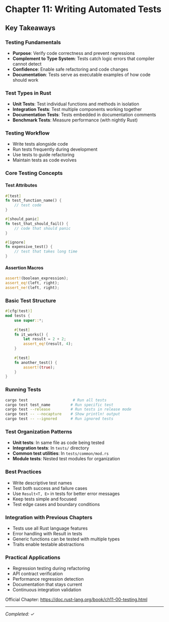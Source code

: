 # Chapter 11: Writing Automated Tests

## Key Takeaways

### Testing Fundamentals
- **Purpose**: Verify code correctness and prevent regressions
- **Complement to Type System**: Tests catch logic errors that compiler cannot detect
- **Confidence**: Enable safe refactoring and code changes
- **Documentation**: Tests serve as executable examples of how code should work

### Test Types in Rust
- **Unit Tests**: Test individual functions and methods in isolation
- **Integration Tests**: Test multiple components working together
- **Documentation Tests**: Tests embedded in documentation comments
- **Benchmark Tests**: Measure performance (with nightly Rust)

### Testing Workflow
- Write tests alongside code
- Run tests frequently during development
- Use tests to guide refactoring
- Maintain tests as code evolves

### Core Testing Concepts

#### Test Attributes
```rust
#[test]
fn test_function_name() {
    // test code
}

#[should_panic]
fn test_that_should_fail() {
    // code that should panic
}

#[ignore]
fn expensive_test() {
    // test that takes long time
}
```

#### Assertion Macros
```rust
assert!(boolean_expression);
assert_eq!(left, right);
assert_ne!(left, right);
```

### Basic Test Structure
```rust
#[cfg(test)]
mod tests {
    use super::*;
    
    #[test]
    fn it_works() {
        let result = 2 + 2;
        assert_eq!(result, 4);
    }
    
    #[test]
    fn another_test() {
        assert!(true);
    }
}
```

### Running Tests
```bash
cargo test                    # Run all tests
cargo test test_name         # Run specific test
cargo test --release         # Run tests in release mode
cargo test -- --nocapture    # Show println! output
cargo test -- --ignored      # Run ignored tests
```

### Test Organization Patterns
- **Unit tests**: In same file as code being tested
- **Integration tests**: In `tests/` directory
- **Common test utilities**: In `tests/common/mod.rs`
- **Module tests**: Nested test modules for organization

### Best Practices
- Write descriptive test names
- Test both success and failure cases
- Use `Result<T, E>` in tests for better error messages
- Keep tests simple and focused
- Test edge cases and boundary conditions

### Integration with Previous Chapters
- Tests use all Rust language features
- Error handling with Result in tests
- Generic functions can be tested with multiple types
- Traits enable testable abstractions

### Practical Applications
- Regression testing during refactoring
- API contract verification
- Performance regression detection
- Documentation that stays current
- Continuous integration validation

Official Chapter: https://doc.rust-lang.org/book/ch11-00-testing.html

---
*Completed: ✓*